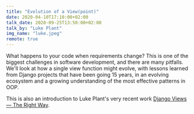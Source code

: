 ```yaml
---
title: "Evolution of a View(point)"
date: 2020-04-10T17:10:00+02:00
talk_date: 2020-09-25T13:50:00+02:00
talk_by: "Luke Plant"
img_name: "luke.jpeg"
remote: true
---
```


What happens to your code when requirements change? This is one of the biggest challenges in software development, and there are many pitfalls. We'll look at how a single view function might evolve, with lessons learned from Django projects that have been going 15 years, in an evolving ecosystem and a growing understanding of the most effective patterns in OOP.

This is also an introduction to Luke Plant's very recent work [Django Views — The Right Way](https://spookylukey.github.io/django-views-the-right-way/).
